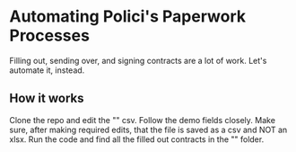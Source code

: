 # Automating Polici's Paperwork Processes
Filling out, sending over, and signing contracts are a lot of work. Let's automate it, instead.

## How it works
Clone the repo and edit the "" csv. Follow the demo fields closely. Make sure, after making required edits, that the file is saved as a csv and NOT an xlsx. Run the code and find all the filled out contracts in the "" folder. 
